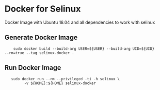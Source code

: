 # Docker for Selinux 
Docker Image with Ubuntu 18.04 and all dependencies to work with selinux

## Generate Docker Image

        sudo docker build --build-arg USER=${USER} --build-arg UID=${UID} --rm=true --tag selinux-docker .
        
## Run Docker Image

       sudo docker run --rm --privileged -ti -h selinux \
             -v ${HOME}:${HOME} selinux-docker


